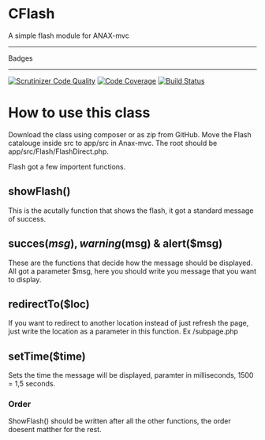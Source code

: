 # CFlash
A simple flash module for ANAX-mvc
_____
Badges
_____
[![Scrutinizer Code Quality](https://scrutinizer-ci.com/g/zackebth/CFlashMessagephpmvc/badges/quality-score.png?b=master)](https://scrutinizer-ci.com/g/zackebth/CFlashMessagephpmvc/?branch=master) [![Code Coverage](https://scrutinizer-ci.com/g/zackebth/CFlashMessagephpmvc/badges/coverage.png?b=master)](https://scrutinizer-ci.com/g/zackebth/CFlashMessagephpmvc/?branch=master) [![Build Status](https://scrutinizer-ci.com/g/zackebth/CFlashMessagephpmvc/badges/build.png?b=master)](https://scrutinizer-ci.com/g/zackebth/CFlashMessagephpmvc/build-status/master)



# How to use this class
Download the class using composer or as zip from GitHub. Move the Flash catalouge inside src to app/src in Anax-mvc.
The root should be app/src/Flash/FlashDirect.php.

Flash got a few importent functions.

## showFlash()
This is the acutally function that shows the flash, it got a standard message of success.

## succes($msg), warning($msg) & alert($msg)
These are the functions that decide how the message should be displayed. All got a parameter $msg, here you should write you message that you want to display.

## redirectTo($loc)
If you want to redirect to another location instead of just refresh the page, just write the location as a parameter in this function. Ex /subpage.php

## setTime($time)
Sets the time the message will be displayed, paramter in milliseconds, 1500 = 1,5 seconds.

### Order
ShowFlash() should be written after all the other functions, the order doesent matther for the rest.
